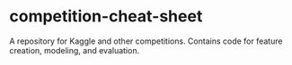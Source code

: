 # competition-cheat-sheet
A repository for Kaggle and other competitions. Contains code for feature creation, modeling, and evaluation.
